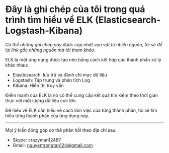 ﻿Đây là ghi chép của tôi trong quá trình tìm hiểu về ELK (Elasticsearch-Logstash-Kibana)
====

*Có thể những ghi chép này được cóp nhặt vụn vặt từ nhiều nguồn, tôi sẽ để lại link gốc những nguồn mà tôi tham khảo.*

ELK là một ứng dụng được tạo nên bằng cách kết hợp các thành phần xử lý khác nhau:
- Elasticsearch: lưu trữ và đánh chỉ mục dữ liệu
- Logstash: Tập trung và phân tích Log
- Kibana: Hiển thị truy vấn

Điểm mạnh của ELK là nó có thể cung cấp kết quả tìm kiếm theo thời gian thực với một lượng dữ liệu cực lớn.

Để hiểu về ELK cần hiểu về cách làm việc của từng thành phần, tôi sẽ tìm hiểu từng thành phần của ứng dụng này.

----
Mọi ý kiến đóng góp có thể phản hồi theo địa chỉ sau:
- Skype: crazyman12487
- Gmail: nguyentrongtan124@gmail.com